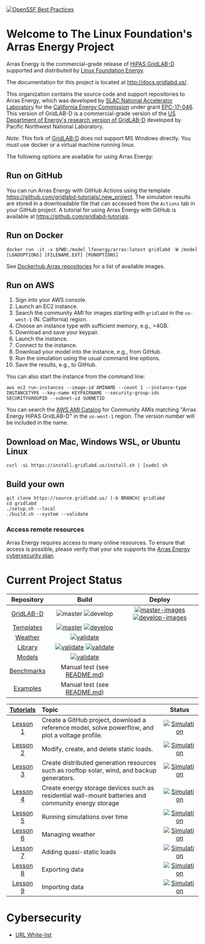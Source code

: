[![OpenSSF Best Practices](https://www.bestpractices.dev/projects/11254/badge)](https://www.bestpractices.dev/projects/11254)

# Welcome to The Linux Foundation's Arras Energy Project

Arras Energy is the commercial-grade release of [HiPAS GridLAB-D](https://www.energizeinnovation.fund/projects/hipas-gridlab-d-high-performance-agent-based-simulation-using-gridlab-d) supported and distributed by [Linux Foundation Energy](https://lfenergy.org).

The documentation for this project is located at http://docs.gridlabd.us/.

This organization contains the source code and support repositories to Arras Energy, which was developed by [SLAC National Accelerator Laboratory](https://slac.stanford.edu) for the [California Energy Commission](https://www.energy.ca.gov) under grant [EPC-17-046](https://www.energy.ca.gov/filebrowser/download/1147).  This version of GridLAB-D is a commercial-grade version of the [US Department of Energy's research version of GridLAB-D](https://github.com/gridlab-d/gridlab-d)  developed by Pacific Northwest National Laboratory.

*Note*: This fork of [GridLAB-D](https://github.com/gridlab-d/gridlab-d) does not support MS Windows directly. You must use docker or a virtual machine running linux.

The following options are available for using Arras Energy:

## Run on GitHub

You can run Arras Energy with GitHub Actions using the template https://github.com/gridlabd-tutorials/.new_project. The simulation results are stored in a downloadable file that can accessed from the `Actions` tab in your GitHub project. A tutorial for using Arras Energy with GitHub is available at https://github.com/gridlabd-tutorials.

## Run on Docker

~~~
docker run -it -v $PWD:/model lfenergy/arras:latest gridlabd -W /model [LOADOPTIONS] [FILENAME.EXT] [RUNOPTIONS]
~~~

See [Dockerhub Arras repositories](https://hub.docker.com/r/lfenergy/arras/tags) for a list of available images.

## Run on AWS

1. Sign into your AWS console.
2. Launch an EC2 instance.
3. Search the community AMI for images starting with `gridlabd` in the `us-west-1` (N. California) region.
4. Choose an instance type with sufficient memory, e.g., >4GB.
5. Download and save your keypair.
6. Launch the instance.
7. Connect to the instance.
8. Download your model into the instance, e.g., from GitHub.
9. Run the simulation using the usual command line options.
10. Save the results, e.g., to GitHub.

You can also start the instance from the command line:

~~~
aws ec2 run-instances --image-id AMINAME --count 1 --instance-type INSTANCETYPE --key-name KEYPAIRNAME --security-group-ids SECURITYGROUPID --subnet-id SUBNETID
~~~

You can search the [AWS AMI Catalog](https://us-west-1.console.aws.amazon.com/ec2/home?AMICatalog%3A=&region=us-west-1#AMICatalog:) for Community AMIs matching "Arras Energy HiPAS GridLAB-D" in the `us-west-1` region. The version number will be included in the name.

## Download on Mac, Windows WSL, or Ubuntu Linux

~~~
curl -sL https://install.gridlabd.us/install.sh | [sudo] sh
~~~

## Build your own

~~~
git clone https://source.gridlabd.us/ [-b BRANCH] gridlabd
cd gridlabd
./setup.sh --local
./build.sh --system --validate
~~~

### Access remote resources

Arras Energy requires access to many online resources. To ensure that access is possible, please verify that your site supports the [Arras Energy cybersecurity plan](/CYBERSECURITY.md).

# Current Project Status

| Repository | Build | Deploy |
| :---: | :---: | :---: |
| [GridLAB-D](https://github.com/arras-energy/gridlabd) | ![master](https://github.com/arras-energy/gridlabd/actions/workflows/master.yml/badge.svg?branch=master) ![develop](https://github.com/arras-energy/gridlabd/workflows/develop/badge.svg?branch=develop) | [![master-images](https://github.com/arras-energy/gridlabd/actions/workflows/master-image.yml/badge.svg)](https://github.com/arras-energy/gridlabd/actions/workflows/master-image.yml) [![develop-images](https://github.com/arras-energy/gridlabd/actions/workflows/develop-image.yml/badge.svg)](https://github.com/arras-energy/gridlabd/actions/workflows/develop-image.yml) |
| [Templates](https://github.com/arras-energy/gridlabd-template) | [![master](https://github.com/arras-energy/gridlabd-template/actions/workflows/master.yml/badge.svg)](https://github.com/arras-energy/gridlabd-template/actions/workflows/master.yml) [![develop](https://github.com/arras-energy/gridlabd-template/actions/workflows/develop.yml/badge.svg)](https://github.com/arras-energy/gridlabd-template/actions/workflows/develop.yml)
| [Weather](https://github.com/arras-energy/gridlabd-weather) | [![validate](https://github.com/arras-energy/gridlabd-weather/actions/workflows/validate.yml/badge.svg)](https://github.com/arras-energy/gridlabd-weather/actions/workflows/validate.yml)
| [Library](https://github.com/arras-energy/gridlabd-library) | [![validate](https://github.com/arras-energy/gridlabd-library/actions/workflows/master.yml/badge.svg)](https://github.com/arras-energy/gridlabd-library/actions/workflows/master.yml) [![validate](https://github.com/arras-energy/gridlabd-library/actions/workflows/develop.yml/badge.svg)](https://github.com/arras-energy/gridlabd-library/actions/workflows/develop.yml)
| [Models](https://github.com/arras-energy/gridlabd-models) | [![validate](https://github.com/arras-energy/gridlabd-models/actions/workflows/validate.yml/badge.svg)](https://github.com/arras-energy/gridlabd-models/actions/workflows/validate.yml)
| [Benchmarks](https://github.com/arras-energy/gridlabd-benchmarks) | Manual test (see [README.md](https://github.com/arras-energy/gridlabd-benchmarks/blob/main/README.md))
| [Examples](https://github.com/arras-energy/gridlabd-examples) | Manual test (see [README.md](https://github.com/arras-energy/gridlabd-examples/blob/master/README.md))

| [Tutorials](https://github.com/gridlabd-tutorials) | Topic | Status |
| :---: | :--- | :---: |
| [Lesson 1](https://github.com/gridlabd-tutorials/lesson-1) | Create a GitHub project, download a reference model, solve powerflow, and plot a voltage profile. | [![Simulation](https://github.com/gridlabd-tutorials/lesson-1/actions/workflows/main.yml/badge.svg)](https://github.com/gridlabd-tutorials/lesson-1/actions/workflows/main.yml)
| [Lesson 2](https://github.com/gridlabd-tutorials/lesson-2) | Modify, create, and delete static loads. | [![Simulation](https://github.com/gridlabd-tutorials/lesson-2/actions/workflows/main.yml/badge.svg)](https://github.com/gridlabd-tutorials/lesson-2/actions/workflows/main.yml)
| [Lesson 3](https://github.com/gridlabd-tutorials/lesson-3) | Create distributed generation resources such as rooftop solar, wind, and backup generators. | [![Simulation](https://github.com/gridlabd-tutorials/lesson-3/actions/workflows/main.yml/badge.svg)](https://github.com/gridlabd-tutorials/lesson-3/actions/workflows/main.yml)
| [Lesson 4](https://github.com/gridlabd-tutorials/lesson-4) | Create energy storage devices such as residential wall-mount batteries and community energy storage | [![Simulation](https://github.com/gridlabd-tutorials/lesson-4/actions/workflows/main.yml/badge.svg)](https://github.com/gridlabd-tutorials/lesson-4/actions/workflows/main.yml)
| [Lesson 5](https://github.com/gridlabd-tutorials/lesson-5) | Running simulations over time | [![Simulation](https://github.com/gridlabd-tutorials/lesson-5/actions/workflows/main.yml/badge.svg)](https://github.com/gridlabd-tutorials/lesson-5/actions/workflows/main.yml)
| [Lesson 6](https://github.com/gridlabd-tutorials/lesson-6) | Managing weather | [![Simulation](https://github.com/gridlabd-tutorials/lesson-6/actions/workflows/main.yml/badge.svg)](https://github.com/gridlabd-tutorials/lesson-6/actions/workflows/main.yml)
| [Lesson 7](https://github.com/gridlabd-tutorials/lesson-7) | Adding quasi-static loads | [![Simulation](https://github.com/gridlabd-tutorials/lesson-7/actions/workflows/main.yml/badge.svg)](https://github.com/gridlabd-tutorials/lesson-7/actions/workflows/main.yml)
| [Lesson 8](https://github.com/gridlabd-tutorials/lesson-8) | Exporting data | [![Simulation](https://github.com/gridlabd-tutorials/lesson-8/actions/workflows/main.yml/badge.svg)](https://github.com/gridlabd-tutorials/lesson-8/actions/workflows/main.yml)
| [Lesson 9](https://github.com/gridlabd-tutorials/lesson-9) | Importing data | [![Simulation](https://github.com/gridlabd-tutorials/lesson-9/actions/workflows/main.yml/badge.svg)](https://github.com/gridlabd-tutorials/lesson-9/actions/workflows/main.yml)

# Cybersecurity

* [URL White-list](../CYBERSECURITY.md)

